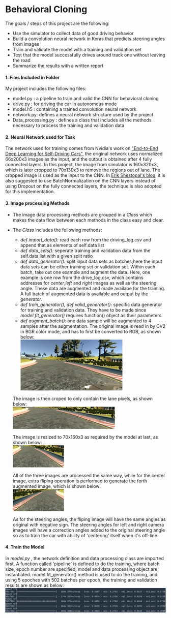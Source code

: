 # **Behavioral Cloning** 


The goals / steps of this project are the following:
* Use the simulator to collect data of good driving behavior
* Build a convolution neural network in Keras that predicts steering angles from images
* Train and validate the model with a training and validation set
* Test that the model successfully drives around track one without leaving the road
* Summarize the results with a written report

#### 1. Files Included in Folder

My project includes the following files:
* model.py : a pipeline to train and valid the CNN for behavioral cloning
* drive.py : for driving the car in autonomous mode
* model.h5 : containing a trained convolution neural network 
* network.py: defines a neural network structure used by the project
* Data_processing.py : defines a class that includes all the methods necessary to process the training and validation data

#### 2. Neural Network used for Task

The network used for training comes from Nvidia's work on ["End-to-End Deep Learning for Self-Driving Cars"](https://devblogs.nvidia.com/deep-learning-self-driving-cars/?source=post_page---------------------------), the original network uses normalized 66x200x3 images as the input, and the output is obtained after 4 fully connected layers. In this project, the image from simulator is 160x320x3, which is later cropped to 70x130x3 to remove the regions out of lane. The cropped image is used as the input to the CNN. In [Erik Shestopal's blog](https://medium.com/@erikshestopal/udacity-behavioral-cloning-using-keras-ff55055a64c), it is also suggested to use BatchNormalization on the CNN layers instead of using Dropout on the fully connected layers, the technique is also adopted for this implementation.

#### 3. Image processing Methods

* The image data processing methods are grouped in a *Class* which makes the data flow between each methods in the class easy and clear.   
* The *Class* includes the following methods:
   - *def import_data():* read each row from the driving_log.csv and append that as elements of self.data list  
   - *def data_sets():* seperate training and validation data from the self.data list with a given split ratio  
   - *def data_generator():* split input data sets as batches,here the input data sets can be either training set or validation set. Within each batch, take out one example and augment the data. Here, one example is one row from the drive_log.csv, which contains addresses for *center*,*left* and *right* images as well as the steering angle. These data are augmented and made availabe for the training. A full batch of augmented data is available and output by the *generator*.   
   - *def train_generator(), def valid_generator():* specific data generator for training and validation data. They have to be made since *model.fit_generator()* requires function() object as their parameters.  
   - *def augment_batch():* one data sample will be augmented to 4 samples after the augmentation. The original image is read in by CV2 in BGR color mode, and has to first be converted to RGB, as shown below:  
    ![](./example_img/original.jpg) 

   The image is then croped to only contain the lane pixels, as shown below:  
    ![](./example_img/cropped.jpg)  

   The image is resized to 70x160x3 as required by the model at last, as shown below:  
    ![](./example_img/resized.jpg) 
  
  All of the three images are processed the same way, while for the center image, extra fliping operation is performed to generate the forth augmented image, which is shown below:  
  ![](./example_img/fliped.jpg) 
  
  As for the steering angles, the fliping image will have the same angles as original with negative sign. The steering angles for left and right camera images will have a correction angles added to the original steering angle so as to train the car with ability of 'centering' itself when it's off-line.  
  
#### 4. Train the Model

In *model.py* , the network definition and data processing class are imported first. A function called 'pipeline' is defined to do the training, where batch size, epoch number are specified, model and data processing object are instantiated. model.fit_generator() method is used to do the training, and using 5 epoches with 502 batches per epoch, the training and validation results are shown as below:  
![](./example_img/1.png)
